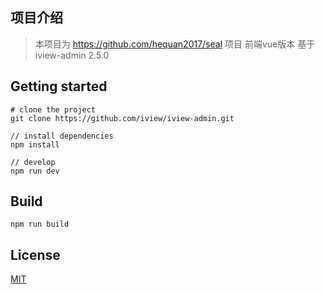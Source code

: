 ## 项目介绍
> 本项目为 https://github.com/hequan2017/seal 项目 前端vue版本
> 基于  iview-admin 2.5.0

## Getting started
```bush
# clone the project
git clone https://github.com/iview/iview-admin.git

// install dependencies
npm install

// develop
npm run dev
```

## Build
```bush
npm run build
```

## License
[MIT](http://opensource.org/licenses/MIT)


